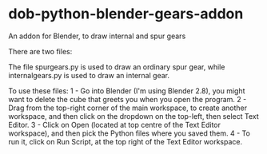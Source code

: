 # dob-python-blender-gears-addon
An addon for Blender, to draw internal and spur gears

There are two files:

The file spurgears.py is used to draw an ordinary spur gear, while internalgears.py is used to draw an internal gear.

To use these files:
1 - Go into Blender (I'm using Blender 2.8), you might want to delete the cube that greets you when you open the program.
2 - Drag from the top-right corner of the main workspace, to create another workspace, and then click on the dropdown on the top-left, then select Text Editor.
3 - Click on Open (located at top centre of the Text Editor workspace), and then pick the Python files where you saved them.
4 - To run it, click on Run Script, at the top right of the Text Editor workspace.

